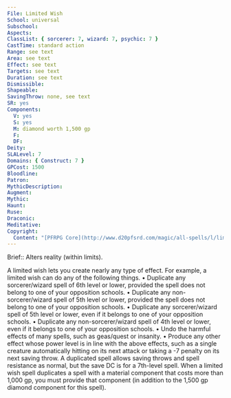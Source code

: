 ```yaml
---
File: Limited Wish
School: universal
Subschool: 
Aspects: 
ClassList: { sorcerer: 7, wizard: 7, psychic: 7 }
CastTime: standard action
Range: see text
Area: see text
Effect: see text
Targets: see text
Duration: see text
Dismissible: 
Shapeable: 
SavingThrow: none, see text
SR: yes
Components:
  V: yes
  S: yes
  M: diamond worth 1,500 gp
  F: 
  DF: 
Deity: 
SLALevel: 7
Domains: { Construct: 7 }
GPCost: 1500
Bloodline: 
Patron: 
MythicDescription: 
Augment: 
Mythic: 
Haunt: 
Ruse: 
Draconic: 
Meditative: 
Copyright:
  Content: "[PFRPG Core](http://www.d20pfsrd.com/magic/all-spells/l/limited-wish)"
---
```

Brief:: Alters reality (within limits).

A limited wish lets you create nearly any type of effect. For example, a limited wish can do any of the following things.  • Duplicate any sorcerer/wizard spell of 6th level or lower, provided the spell does not belong to one of your opposition schools.  • Duplicate any non-sorcerer/wizard spell of 5th level or lower, provided the spell does not belong to one of your opposition schools.  • Duplicate any sorcerer/wizard spell of 5th level or lower, even if it belongs to one of your opposition schools.  • Duplicate any non-sorcerer/wizard spell of 4th level or lower, even if it belongs to one of your opposition schools.  • Undo the harmful effects of many spells, such as geas/quest or insanity.  • Produce any other effect whose power level is in line with the above effects, such as a single creature automatically hitting on its next attack or taking a -7 penalty on its next saving throw.  A duplicated spell allows saving throws and spell resistance as normal, but the save DC is for a 7th-level spell. When a limited wish spell duplicates a spell with a material component that costs more than 1,000 gp, you must provide that component (in addition to the 1,500 gp diamond component for this spell).
